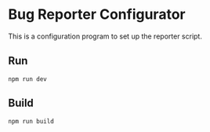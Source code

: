 # Bug Reporter Configurator
This is a configuration program to set up the reporter script.
## Run
`npm run dev`
## Build
`npm run build`